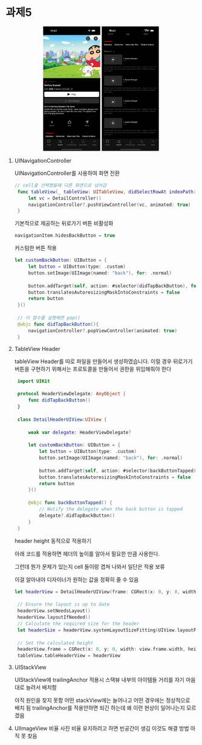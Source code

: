 # 과제5

<p align="center">
<img src="./images/img1.png" width="30%" height="30%"/>
<img src="./images/img2.png" width="30%" height="30%"/>
</p>

1. UINavigationController

   UINavigationController를 사용하여 화면 전환

   ```swift
   // cell을 선택했을때 다른 화면으로 넘어감
    func tableView(_ tableView: UITableView, didSelectRowAt indexPath: IndexPath) {
        let vc = DetailController()
        navigationController?.pushViewController(vc, animated: true)
    }
   ```

   기본적으로 제공하는 뒤로가기 버튼 비활성화

   ```swift
   navigationItem.hidesBackButton = true
   ```

   커스텀한 버튼 적용

   ```swift
   let customBackButton: UIButton = {
        let button = UIButton(type: .custom)
        button.setImage(UIImage(named: "back"), for: .normal)

        button.addTarget(self, action: #selector(didTapBackButton), for: .touchUpInside)
        button.translatesAutoresizingMaskIntoConstraints = false
        return button
    }()

    // 이 함수를 실행해면 pop()
    @objc func didTapBackButton(){
        navigationController?.popViewController(animated: true)
    }

   ```

2. TableView Header

   tableView Header를 따로 파일을 만들어서 생성하였습니다. 이럴 경우 뒤로가기 버튼을
   구현하기 위해서는 프로토콜을 만들어서 권한을 위임해줘야 한다

   ```swift
    import UIKit

    protocol HeaderViewDelegate: AnyObject {
        func didTapBackButton()
    }

    class DetailHeaderUIView:UIView {

        weak var delegate: HeaderViewDelegate?

        let customBackButton: UIButton = {
            let button = UIButton(type: .custom)
            button.setImage(UIImage(named: "back"), for: .normal)

            button.addTarget(self, action: #selector(backButtonTapped), for: .touchUpInside)
            button.translatesAutoresizingMaskIntoConstraints = false
            return button
        }()

        @objc func backButtonTapped() {
            // Notify the delegate when the back button is tapped
            delegate?.didTapBackButton()
        }
    }
   ```

   header height 동적으로 적용하기

   아래 코드를 적용하면 헤더의 높이를 알아서 필요한 만큼 사용한다.

   그런데 뭔가 문제가 있는지 cell 들이랑 겹쳐 나와서 일단은 적용 보류

   이걸 알아내야 디자이너가 원하는 값을 정확히 줄 수 있음

   ```swift
   let headerView = DetailHeaderUIView(frame: CGRect(x: 0, y: 0, width: view.frame.width, height: 0))

    // Ensure the layout is up to date
    headerView.setNeedsLayout()
    headerView.layoutIfNeeded()
    // Calculate the required size for the header
    let headerSize = headerView.systemLayoutSizeFitting(UIView.layoutFittingCompressedSize)

    // Set the calculated height
    headerView.frame = CGRect(x: 0, y: 0, width: view.frame.width, height: headerSize.height)
    tableView.tableHeaderView = headerView
   ```

3. UIStackView

   UIStackView에 trailingAnchor 적용시 스택뷰 내부의 아이템들 거리를 자기 마음대로 늘려서 배치함

   아직 원인을 찾지 못함 어떤 stackView에는 늘어나고 어떤 경우에는 정상적으로 배치 됨
   trailingAnchor를 적용안하면 되긴 하는데 왜 이런 현상이 일어나는지 모르겠음

4. UIImageView 비율
   사진 비율 유지하려고 하면 빈공간이 생김 이것도 해결 방법 아직 못 찾음
